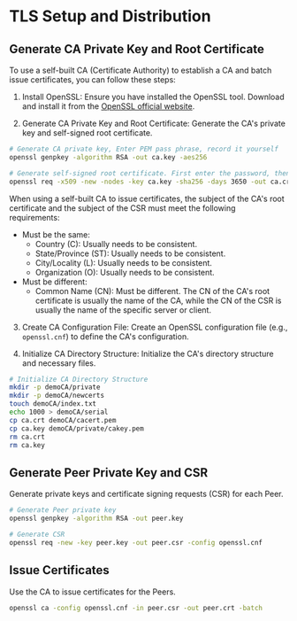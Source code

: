 # TLS Setup and Distribution

## Generate CA Private Key and Root Certificate

To use a self-built CA (Certificate Authority) to establish a CA and batch issue certificates, you can follow these steps:

1. Install OpenSSL: Ensure you have installed the OpenSSL tool. Download and install it from the [OpenSSL official website](https://www.openssl.org/).

2. Generate CA Private Key and Root Certificate: Generate the CA's private key and self-signed root certificate.

```sh
# Generate CA private key, Enter PEM pass phrase, record it yourself
openssl genpkey -algorithm RSA -out ca.key -aes256

# Generate self-signed root certificate. First enter the password, then enter the subject fields
openssl req -x509 -new -nodes -key ca.key -sha256 -days 3650 -out ca.crt
```

When using a self-built CA to issue certificates, the subject of the CA's root certificate and the subject of the CSR must meet the following requirements:

- Must be the same:
  - Country (C): Usually needs to be consistent.
  - State/Province (ST): Usually needs to be consistent.
  - City/Locality (L): Usually needs to be consistent.
  - Organization (O): Usually needs to be consistent.
- Must be different:
  - Common Name (CN): Must be different. The CN of the CA's root certificate is usually the name of the CA, while the CN of the CSR is usually the name of the specific server or client.

3. Create CA Configuration File: Create an OpenSSL configuration file (e.g., `openssl.cnf`) to define the CA's configuration.

4. Initialize CA Directory Structure: Initialize the CA's directory structure and necessary files.

```sh
# Initialize CA Directory Structure
mkdir -p demoCA/private
mkdir -p demoCA/newcerts
touch demoCA/index.txt
echo 1000 > demoCA/serial
cp ca.crt demoCA/cacert.pem
cp ca.key demoCA/private/cakey.pem
rm ca.crt
rm ca.key
```

## Generate Peer Private Key and CSR

Generate private keys and certificate signing requests (CSR) for each Peer.

```sh
# Generate Peer private key
openssl genpkey -algorithm RSA -out peer.key

# Generate CSR
openssl req -new -key peer.key -out peer.csr -config openssl.cnf
```

## Issue Certificates

Use the CA to issue certificates for the Peers.

```sh
openssl ca -config openssl.cnf -in peer.csr -out peer.crt -batch
```
